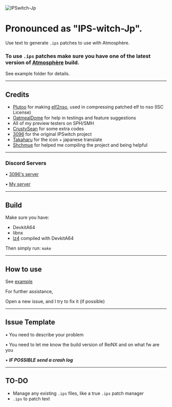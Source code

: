 ![IPSwitch-Jp](https://media.discordapp.net/attachments/688743348084670575/710461387457036399/image0.jpg)
# Pronounced as "IPS-witch-Jp".
Use text to generate `.ips` patches to use with Atmosphère.

### To use `.ips` patches make sure you have one of the latest version of [Atmosphère](https://github.com/Atmosphere-NX/Atmosphere/releases) build.

See example folder for details.

---
## Credits
- [Plutoo](https://twitter.com/qlutoo) for making [elf2nso](https://github.com/switchbrew/switch-tools/tree/master/src), used in compressing patched elf to nso (ISC License)
- [OatmealDome](https://github.com/OatmealDome) for help in testings and feature suggestions
- All of my preview testers on SPH/SMH
- [CrustySean](https://twitter.com/CrustySean_) for some extra codes
- [3096](https://twitter.com/Dualie_ink) for the original IPSwitch project
- [Takaharu](https://twitter.com/TakaharuDESUGA) for the icon + japanese translate
- [Shchmue](https://twitter.com/shchmue) for helped me compiling the project and being helpful
---
### Discord Servers

• [3096's server](https://discord.gg/v8Rueaf)

• [My server](https://discord.gg/cD4GnpA)

---
## Build
Make sure you have:
- DevkitA64
- libnx
- [lz4](https://github.com/lz4/lz4) compiled with DevkitA64

Then simply run: `make`

---
## How to use
See [example](/example)

For further assistance, 

Open a new issue, and I try to fix it (if possible)

---

## Issue Template 

• You need to describe your problem

• You need to let me know the build version of ReiNX and on what fw are you

• ***IF POSSIBLE send a crash log***



---
## TO-DO
- Manage any existing `.ips` files, like a true `.ips` patch manager
- `.ips` to patch text

